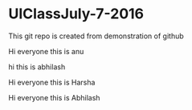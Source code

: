 # UIClassJuly-7-2016
This git repo is created from demonstration of github



Hi everyone this is anu

hi this is abhilash



Hi everyone this is Harsha


Hi everyone this is Abhilash

